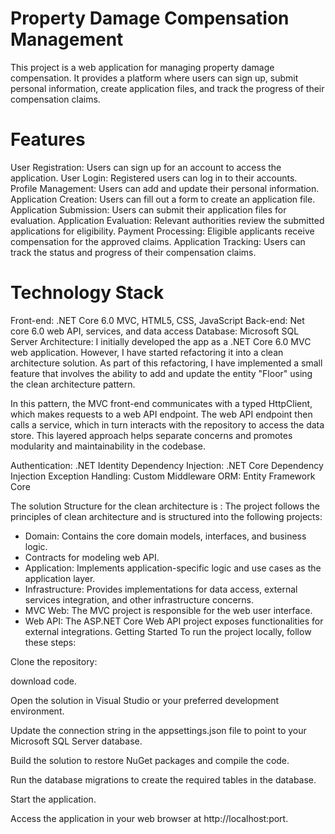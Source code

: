 # Property Damage Compensation Management
This project is a web application for managing property damage compensation. It provides a platform where users can sign up, 
submit personal information, create application files, and track the progress of their compensation claims.

# Features
User Registration: Users can sign up for an account to access the application.
User Login: Registered users can log in to their accounts.
Profile Management: Users can add and update their personal information.
Application Creation: Users can fill out a form to create an application file.
Application Submission: Users can submit their application files for evaluation.
Application Evaluation: Relevant authorities review the submitted applications for eligibility.
Payment Processing: Eligible applicants receive compensation for the approved claims.
Application Tracking: Users can track the status and progress of their compensation claims.

# Technology Stack
Front-end:  .NET Core 6.0 MVC, HTML5, CSS, JavaScript
Back-end: Net core 6.0 web API, services, and data access
Database: Microsoft SQL Server
 Architecture: I initially developed the app as a .NET Core 6.0 MVC web application. However, I have started refactoring it into a clean architecture solution. As part of this refactoring, I have implemented a small feature that involves the ability to add and update the entity "Floor" using the clean architecture pattern.

 In this pattern, the MVC front-end communicates with a typed HttpClient, which makes requests to a web API endpoint. The web API endpoint then calls a service, which in turn interacts with the repository to access the data store. This layered approach helps separate concerns and promotes modularity and maintainability in the codebase.

Authentication: .NET Identity
Dependency Injection: .NET Core Dependency Injection
Exception Handling: Custom Middleware
ORM: Entity Framework Core

The solution Structure for the clean architecture is :
The project follows the principles of clean architecture and is structured into the following projects:
  * Domain: Contains the core domain models, interfaces, and business logic.
  * Contracts for modeling  web API.
  * Application: Implements application-specific logic and use cases as the application layer.
  * Infrastructure: Provides implementations for data access, external services integration, and other infrastructure concerns.
  * MVC Web: The MVC project is responsible for the web user interface.
  * Web API: The ASP.NET Core Web API project exposes functionalities for external integrations.
Getting Started
To run the project locally, follow these steps:

Clone the repository:

download code.

Open the solution in Visual Studio or your preferred development environment.

Update the connection string in the appsettings.json file to point to your Microsoft SQL Server database.

Build the solution to restore NuGet packages and compile the code.

Run the database migrations to create the required tables in the database.

Start the application.

Access the application in your web browser at http://localhost:port.






